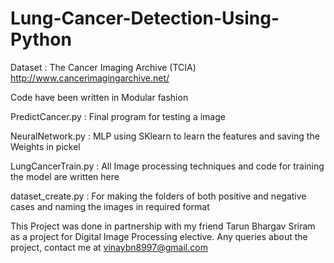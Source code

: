 # Lung-Cancer-Detection-Using-Python
Dataset : The Cancer Imaging Archive (TCIA)
http://www.cancerimagingarchive.net/

Code have been written in Modular fashion

PredictCancer.py : Final program for testing a image

NeuralNetwork.py : MLP using SKlearn to learn the features and saving the Weights in pickel

LungCancerTrain.py : All Image processing techniques and code for training the model are written here

dataset_create.py : For making the folders of both positive and negative cases and naming the images in required format

This Project was done in partnership with my friend Tarun Bhargav Sriram as a project for Digital Image Processing elective.
Any queries about the project, contact me at vinaybn8997@gmail.com
